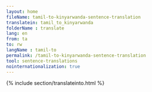 ```yaml
---
layout: home
fileName: tamil-to-kinyarwanda-sentence-translation
translatein: tamil_to_kinyarwanda
folderName : translate
lang: en
from: ta
to: rw
langName : tamil-to
permalink: /tamil-to-kinyarwanda-sentence-translation
tool: sentence-translations
nointernationalization: true
---
```

{% include section/translateinto.html %}
